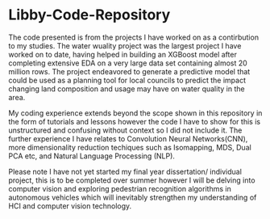 # Libby-Code-Repository
The code presented is from the projects I have worked on as a contirbution to my studies. The water wuality project was the largest project I have worked on to date, having helped in building an XGBoost model after completing extensive EDA on a very large data set containing almost 20 million rows. The project endeavored to generate a predictive model that could be used as a planning tool for local councils to predict the impact changing land composition and usage may have on water quality in the area. 

My coding experience extends beyond the scope shown in this repository in the form of tutorials and lessons however the code I have to show for this is unstructured and confusing without context so I did not include it. The further experience I have relates to Convolution Neural Networks(CNN), more dimensionality reduction techiques such as Isomapping, MDS, Dual PCA etc, and Natural Language Processing (NLP). 

Please note I have not yet started my final year dissertation/ individual project, this is to be completed over summer however I will be delving into computer vision and exploring pedestrian recognition algorithms in autonomous vehicles which will inevitably strengthen my understanding of HCI and computer vision technology. 

